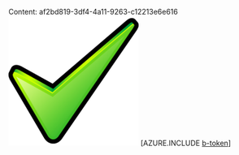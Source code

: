 Content: af2bd819-3df4-4a11-9263-c12213e6e616![image](7eef65e4-d5ac-4d52-a005-1c93d93b3f1f.png)
[AZURE.INCLUDE [b-token](be24a8d7-79a7-492a-93e6-b8b80fe19613.md)]
